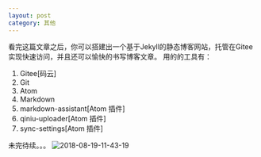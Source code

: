 ```yaml
---
layout: post
category: 其他
---
```

看完这篇文章之后，你可以搭建出一个基于Jekyll的静态博客网站，托管在Gitee实现快速访问，并且还可以愉快的书写博客文章。
用的的工具有：
1. Gitee[码云]
1. Git
1. Atom
1. Markdown
1. markdown-assistant[Atom 插件]
1. qiniu-uploader[Atom 插件]
1. sync-settings[Atom 插件]

未完待续。。。
![2018-08-19-11-43-19](http://ozsqtghjh.bkt.clouddn.com/2018-08-19-11-43-19.png)